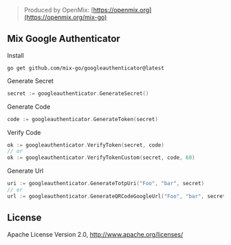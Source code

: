 > Produced by OpenMix: [https://openmix.org](https://openmix.org/mix-go)

## Mix Google Authenticator

Install

```
go get github.com/mix-go/googleauthenticator@latest
```

Generate Secret

```go
secret := googleauthenticator.GenerateSecret()
```

Generate Code

```go
code := googleauthenticator.GenerateToken(secret)
```

Verify Code

```go
ok := googleauthenticator.VerifyToken(secret, code)
// or
ok := googleauthenticator.VerifyTokenCustom(secret, code, 60)
```

Generate Url

```go
uri := googleauthenticator.GenerateTotpUri("Foo", "bar", secret)
// or
url := googleauthenticator.GenerateQRCodeGoogleUrl("Foo", "bar", secret)
```

## License

Apache License Version 2.0, http://www.apache.org/licenses/

